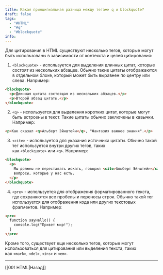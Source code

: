```yaml
---
title: Какая принципиальная разница между тегами q и blockquote?
draft: false
tags:
  - "#HTML"
  - "#q"
  - "#blockquote"
info:
---
```

Для цитирования в HTML существуют несколько тегов, которые могут быть использованы в зависимости от контекста и целей цитирования:

1. `<blockquote>` - используется для выделения длинных цитат, которые состоят из нескольких абзацев. Обычно такие цитаты отображаются в отдельном блоке, который может быть выравнен по центру или слева. Например:

```html
<blockquote>
  <p>Длинная цитата состоящая из нескольких абзацев.</p>
  <p>Второй абзац цитаты.</p>
</blockquote>
```

2. `<q>` - используется для выделения коротких цитат, которые могут быть встроены в текст. Такие цитаты обычно заключены в кавычки. Например:

```html
<p>Как сказал <q>Альберт Эйнштейн</q>, "Фантазия важнее знания".</p>
```

3. `<cite>` - используется для указания источника цитаты. Обычно такой тег используется внутри других тегов, таких как `<blockquote>` или `<q>`. Например:

```html
<blockquote>
  <p>
    Мы должны не переставать искать, говорил <cite>Альберт Эйнштейн</cite>, ни одного ответа на
    вопросы, которые у нас есть.
  </p>
</blockquote>
```

4. `<pre>` - используется для отображения форматированного текста, где сохраняются все пробелы и переносы строк. Обычно такой тег используется для отображения кода или других текстовых фрагментов. Например:

```html
<pre>
  function sayHello() {
    console.log("Привет мир!");
  }
</pre>
```

Кроме того, существует еще несколько тегов, которые могут использоваться для цитирования или выделения текста, таких как `<mark>`, `<del>`, `<ins>` и `<em>`.

---

[[001 HTML|Назад]]